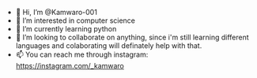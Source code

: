 - 👋 Hi, I’m @Kamwaro-001
- 👀 I’m interested in computer science
- 🌱 I’m currently learning python 
- 💞️ I’m looking to collaborate on anything, since i'm still learning different languages and colaborating will definately help with that.
- 📫 You can reach me through instagram: https://instagram.com/_kamwaro

<!---

--->
